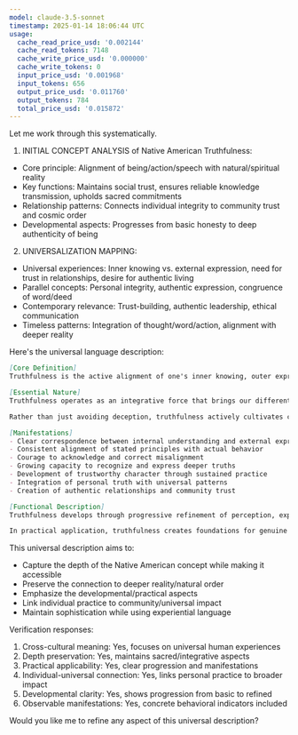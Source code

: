 ```yaml
---
model: claude-3.5-sonnet
timestamp: 2025-01-14 18:06:44 UTC
usage:
  cache_read_price_usd: '0.002144'
  cache_read_tokens: 7148
  cache_write_price_usd: '0.000000'
  cache_write_tokens: 0
  input_price_usd: '0.001968'
  input_tokens: 656
  output_price_usd: '0.011760'
  output_tokens: 784
  total_price_usd: '0.015872'
---
```


Let me work through this systematically.

1. INITIAL CONCEPT ANALYSIS of Native American Truthfulness:
- Core principle: Alignment of being/action/speech with natural/spiritual reality
- Key functions: Maintains social trust, ensures reliable knowledge transmission, upholds sacred commitments
- Relationship patterns: Connects individual integrity to community trust and cosmic order
- Developmental aspects: Progresses from basic honesty to deep authenticity of being

2. UNIVERSALIZATION MAPPING:
- Universal experiences: Inner knowing vs. external expression, need for trust in relationships, desire for authentic living
- Parallel concepts: Personal integrity, authentic expression, congruence of word/deed
- Contemporary relevance: Trust-building, authentic leadership, ethical communication
- Timeless patterns: Integration of thought/word/action, alignment with deeper reality

Here's the universal language description:

```markdown
[Core Definition]
Truthfulness is the active alignment of one's inner knowing, outer expression, and lived action. It manifests as a fundamental congruence between what we deeply understand, what we communicate, and how we live, creating a state of integrated authenticity that builds trust and enables genuine connection.

[Essential Nature]
Truthfulness operates as an integrative force that brings our different dimensions into alignment - thought with word, word with action, action with understanding. It's not merely about accurate statements, but about achieving a state of personal congruence where our external expression authentically reflects our inner reality. This quality creates a foundation of reliability and trust in human relationships while connecting us to deeper patterns of reality.

Rather than just avoiding deception, truthfulness actively cultivates clear seeing, honest expression, and authentic living. It requires ongoing attention to internal clarity, courage in expression, and commitment to living in accordance with what we know to be true.

[Manifestations]
- Clear correspondence between internal understanding and external expression
- Consistent alignment of stated principles with actual behavior
- Courage to acknowledge and correct misalignment
- Growing capacity to recognize and express deeper truths
- Development of trustworthy character through sustained practice
- Integration of personal truth with universal patterns
- Creation of authentic relationships and community trust

[Functional Description]
Truthfulness develops through progressive refinement of perception, expression, and action. Beginning with basic honest communication, it evolves through increasingly subtle recognition of internal and external truth. This development requires regular practice in self-observation, courageous expression, and behavioral alignment, gradually building capacity for more complete authenticity and deeper understanding.

In practical application, truthfulness creates foundations for genuine relationship, effective collaboration, and personal growth. It enables clear communication, builds social trust, and supports the development of wisdom. When embodied, it naturally generates respect from others while fostering self-respect, creating conditions for both individual development and healthy community.
```

This universal description aims to:
- Capture the depth of the Native American concept while making it accessible
- Preserve the connection to deeper reality/natural order
- Emphasize the developmental/practical aspects
- Link individual practice to community/universal impact
- Maintain sophistication while using experiential language

Verification responses:
1. Cross-cultural meaning: Yes, focuses on universal human experiences
2. Depth preservation: Yes, maintains sacred/integrative aspects
3. Practical applicability: Yes, clear progression and manifestations
4. Individual-universal connection: Yes, links personal practice to broader impact
5. Developmental clarity: Yes, shows progression from basic to refined
6. Observable manifestations: Yes, concrete behavioral indicators included

Would you like me to refine any aspect of this universal description?
